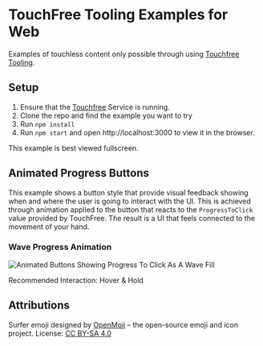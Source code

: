 # TouchFree Tooling Examples for Web

Examples of touchless content only possible through using [Touchfree Tooling](https://github.com/ultraleap/TouchFree).

## Setup

1. Ensure that the [Touchfree](https://github.com/ultraleap/TouchFree) Service is running.
2. Clone the repo and find the example you want to try
3. Run `npm install`
4. Run `npm start` and open http://localhost:3000 to view it in the browser.

This example is best viewed fullscreen.

## Animated Progress Buttons

This example shows a button style that provide visual feedback showing when and where the user is going to interact with the UI. This is achieved through animation applied to the button that reacts to the `ProgressToClick` value provided by TouchFree. The result is a UI that feels connected to the movement of your hand.

### Wave Progress Animation
![Animated Buttons Showing Progress To Click As A Wave Fill](public/media/wave-fill.gif)

Recommended Interaction: Hover & Hold

## Attributions
Surfer emoji designed by [OpenMoji](https://openmoji.org/) – the open-source emoji and icon project. License: [CC BY-SA 4.0](https://creativecommons.org/licenses/by-sa/4.0/#)